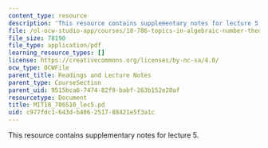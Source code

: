 ```yaml
---
content_type: resource
description: 'This resource contains supplementary notes for lecture 5. '
file: /ol-ocw-studio-app/courses/18-786-topics-in-algebraic-number-theory-spring-2010/c977fdc1643db406251788421e5f3a1c_MIT18_786S10_lec5.pdf
file_size: 78190
file_type: application/pdf
learning_resource_types: []
license: https://creativecommons.org/licenses/by-nc-sa/4.0/
ocw_type: OCWFile
parent_title: Readings and Lecture Notes
parent_type: CourseSection
parent_uid: 9515bca6-7474-82f9-babf-263b152e20af
resourcetype: Document
title: MIT18_786S10_lec5.pd
uid: c977fdc1-643d-b406-2517-88421e5f3a1c
---
```

This resource contains supplementary notes for lecture 5. 